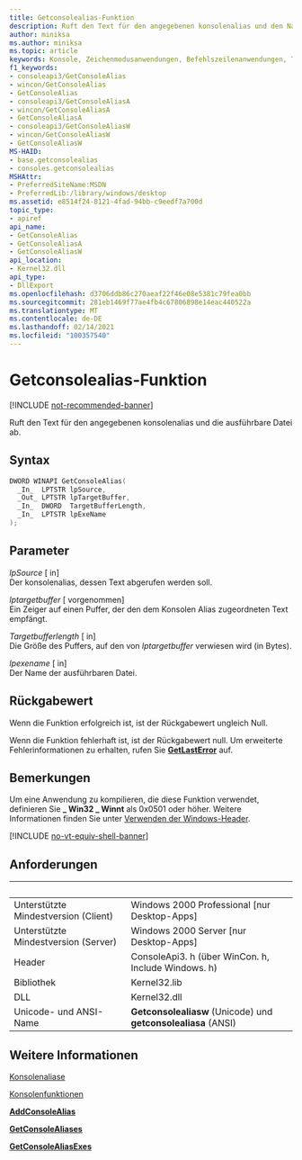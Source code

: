 ```yaml
---
title: Getconsolealias-Funktion
description: Ruft den Text für den angegebenen konsolenalias und den Namen der ausführbaren Datei ab.
author: miniksa
ms.author: miniksa
ms.topic: article
keywords: Konsole, Zeichenmodusanwendungen, Befehlszeilenanwendungen, Terminalanwendungen, Konsolen-API
f1_keywords:
- consoleapi3/GetConsoleAlias
- wincon/GetConsoleAlias
- GetConsoleAlias
- consoleapi3/GetConsoleAliasA
- wincon/GetConsoleAliasA
- GetConsoleAliasA
- consoleapi3/GetConsoleAliasW
- wincon/GetConsoleAliasW
- GetConsoleAliasW
MS-HAID:
- base.getconsolealias
- consoles.getconsolealias
MSHAttr:
- PreferredSiteName:MSDN
- PreferredLib:/library/windows/desktop
ms.assetid: e8514f24-8121-4fad-94bb-c9eedf7a700d
topic_type:
- apiref
api_name:
- GetConsoleAlias
- GetConsoleAliasA
- GetConsoleAliasW
api_location:
- Kernel32.dll
api_type:
- DllExport
ms.openlocfilehash: d3706ddb86c270aeaf22f46e08e5381c79fea0bb
ms.sourcegitcommit: 281eb1469f77ae4fb4c67806898e14eac440522a
ms.translationtype: MT
ms.contentlocale: de-DE
ms.lasthandoff: 02/14/2021
ms.locfileid: "100357540"
---
```

# <a name="getconsolealias-function"></a>Getconsolealias-Funktion

[!INCLUDE [not-recommended-banner](./includes/not-recommended-banner.md)]

Ruft den Text für den angegebenen konsolenalias und die ausführbare Datei ab.

## <a name="syntax"></a>Syntax

```C
DWORD WINAPI GetConsoleAlias(
  _In_  LPTSTR lpSource,
  _Out_ LPTSTR lpTargetBuffer,
  _In_  DWORD  TargetBufferLength,
  _In_  LPTSTR lpExeName
);
```

## <a name="parameters"></a>Parameter

*lpSource* \[ in\]  
Der konsolenalias, dessen Text abgerufen werden soll.

*lptargetbuffer* \[ vorgenommen\]  
Ein Zeiger auf einen Puffer, der den dem Konsolen Alias zugeordneten Text empfängt.

*Targetbufferlength* \[ in\]  
Die Größe des Puffers, auf den von *lptargetbuffer* verwiesen wird (in Bytes).

*lpexename* \[ in\]  
Der Name der ausführbaren Datei.

## <a name="return-value"></a>Rückgabewert

Wenn die Funktion erfolgreich ist, ist der Rückgabewert ungleich Null.

Wenn die Funktion fehlerhaft ist, ist der Rückgabewert null. Um erweiterte Fehlerinformationen zu erhalten, rufen Sie [**GetLastError**](/windows/win32/api/errhandlingapi/nf-errhandlingapi-getlasterror) auf.

## <a name="remarks"></a>Bemerkungen

Um eine Anwendung zu kompilieren, die diese Funktion verwendet, definieren Sie **\_ Win32 \_ Winnt** als 0x0501 oder höher. Weitere Informationen finden Sie unter [Verwenden der Windows-Header](/windows/win32/winprog/using-the-windows-headers).

[!INCLUDE [no-vt-equiv-shell-banner](./includes/no-vt-equiv-shell-banner.md)]

## <a name="requirements"></a>Anforderungen

| &nbsp; | &nbsp; |
|-|-|
| Unterstützte Mindestversion (Client) | Windows 2000 Professional \[nur Desktop-Apps\] |
| Unterstützte Mindestversion (Server) | Windows 2000 Server \[nur Desktop-Apps\] |
| Header | ConsoleApi3. h (über WinCon. h, Include Windows. h) |
| Bibliothek | Kernel32.lib |
| DLL | Kernel32.dll |
| Unicode- und ANSI-Name | **Getconsolealiasw** (Unicode) und **getconsolealiasa** (ANSI) |

## <a name="see-also"></a>Weitere Informationen

[Konsolenaliase](console-aliases.md)

[Konsolenfunktionen](console-functions.md)

[**AddConsoleAlias**](addconsolealias.md)

[**GetConsoleAliases**](getconsolealiases.md)

[**GetConsoleAliasExes**](getconsolealiasexes.md)